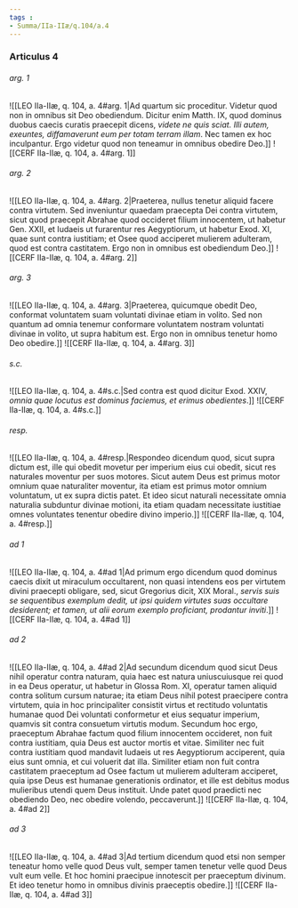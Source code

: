 ```yaml
---
tags : 
- Summa/IIa-IIæ/q.104/a.4
---
```


### Articulus 4

###### arg. 1
![[LEO IIa-IIæ, q. 104, a. 4#arg. 1|Ad quartum sic proceditur. Videtur quod non in omnibus sit Deo obediendum. Dicitur enim Matth. IX, quod dominus duobus caecis curatis praecepit dicens, *videte ne quis sciat. Illi autem, exeuntes, diffamaverunt eum per totam terram illam*. Nec tamen ex hoc inculpantur. Ergo videtur quod non teneamur in omnibus obedire Deo.]]
![[CERF IIa-IIæ, q. 104, a. 4#arg. 1]]

###### arg. 2
![[LEO IIa-IIæ, q. 104, a. 4#arg. 2|Praeterea, nullus tenetur aliquid facere contra virtutem. Sed inveniuntur quaedam praecepta Dei contra virtutem, sicut quod praecepit Abrahae quod occideret filium innocentem, ut habetur Gen. XXII, et Iudaeis ut furarentur res Aegyptiorum, ut habetur Exod. XI, quae sunt contra iustitiam; et Osee quod acciperet mulierem adulteram, quod est contra castitatem. Ergo non in omnibus est obediendum Deo.]]
![[CERF IIa-IIæ, q. 104, a. 4#arg. 2]]

###### arg. 3
![[LEO IIa-IIæ, q. 104, a. 4#arg. 3|Praeterea, quicumque obedit Deo, conformat voluntatem suam voluntati divinae etiam in volito. Sed non quantum ad omnia tenemur conformare voluntatem nostram voluntati divinae in volito, ut supra habitum est. Ergo non in omnibus tenetur homo Deo obedire.]]
![[CERF IIa-IIæ, q. 104, a. 4#arg. 3]]

###### s.c.
![[LEO IIa-IIæ, q. 104, a. 4#s.c.|Sed contra est quod dicitur Exod. XXIV, *omnia quae locutus est dominus faciemus, et erimus obedientes*.]]
![[CERF IIa-IIæ, q. 104, a. 4#s.c.]]

###### resp.
![[LEO IIa-IIæ, q. 104, a. 4#resp.|Respondeo dicendum quod, sicut supra dictum est, ille qui obedit movetur per imperium eius cui obedit, sicut res naturales moventur per suos motores. Sicut autem Deus est primus motor omnium quae naturaliter moventur, ita etiam est primus motor omnium voluntatum, ut ex supra dictis patet. Et ideo sicut naturali necessitate omnia naturalia subduntur divinae motioni, ita etiam quadam necessitate iustitiae omnes voluntates tenentur obedire divino imperio.]]
![[CERF IIa-IIæ, q. 104, a. 4#resp.]]

###### ad 1
![[LEO IIa-IIæ, q. 104, a. 4#ad 1|Ad primum ergo dicendum quod dominus caecis dixit ut miraculum occultarent, non quasi intendens eos per virtutem divini praecepti obligare, sed, sicut Gregorius dicit, XIX Moral., *servis suis se sequentibus exemplum dedit, ut ipsi quidem virtutes suas occultare desiderent; et tamen, ut alii eorum exemplo proficiant, prodantur inviti*.]]
![[CERF IIa-IIæ, q. 104, a. 4#ad 1]]

###### ad 2
![[LEO IIa-IIæ, q. 104, a. 4#ad 2|Ad secundum dicendum quod sicut Deus nihil operatur contra naturam, quia haec est natura uniuscuiusque rei quod in ea Deus operatur, ut habetur in Glossa Rom. XI, operatur tamen aliquid contra solitum cursum naturae; ita etiam Deus nihil potest praecipere contra virtutem, quia in hoc principaliter consistit virtus et rectitudo voluntatis humanae quod Dei voluntati conformetur et eius sequatur imperium, quamvis sit contra consuetum virtutis modum. Secundum hoc ergo, praeceptum Abrahae factum quod filium innocentem occideret, non fuit contra iustitiam, quia Deus est auctor mortis et vitae. Similiter nec fuit contra iustitiam quod mandavit Iudaeis ut res Aegyptiorum acciperent, quia eius sunt omnia, et cui voluerit dat illa. Similiter etiam non fuit contra castitatem praeceptum ad Osee factum ut mulierem adulteram acciperet, quia ipse Deus est humanae generationis ordinator, et ille est debitus modus mulieribus utendi quem Deus instituit. Unde patet quod praedicti nec obediendo Deo, nec obedire volendo, peccaverunt.]]
![[CERF IIa-IIæ, q. 104, a. 4#ad 2]]

###### ad 3
![[LEO IIa-IIæ, q. 104, a. 4#ad 3|Ad tertium dicendum quod etsi non semper teneatur homo velle quod Deus vult, semper tamen tenetur velle quod Deus vult eum velle. Et hoc homini praecipue innotescit per praeceptum divinum. Et ideo tenetur homo in omnibus divinis praeceptis obedire.]]
![[CERF IIa-IIæ, q. 104, a. 4#ad 3]]

